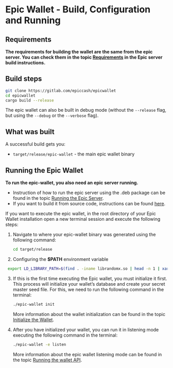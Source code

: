 # Epic Wallet - Build, Configuration and Running

## Requirements

**The requirements for building the wallet are the same from the epic server. You can check them in the topic [Requirements](https://gitlab.com/epiccash/epic/blob/master/doc/build.md#requirements) in the Epic server build instructions.**

## Build steps

```sh
git clone https://gitlab.com/epiccash/epicwallet
cd epicwallet
cargo build --release
```

The epic wallet can also be built in debug mode (without the `--release` flag, but using the `--debug` or the `--verbose` flag).

## What was built

A successful build gets you:

* `target/release/epic-wallet` - the main epic wallet binary

## Running the Epic Wallet

**To run the epic-wallet, you also need an epic server running.**

- Instruction of how to run the epic server using the .deb package can be found in the topic [Running the Epic Server](https://gitlab.com/epiccash/epic/blob/master/doc/running.org#run_epic).
- If you want to build it from source code, instructions can be found [here](https://gitlab.com/epiccash/epic/blob/master/doc/build.md).

If you want to execute the epic wallet, in the root directory of your Epic Wallet installation open a new terminal session and execute the following steps:

 1. Navigate to where your epic-wallet binary was generated using the following command:

    ```sh
    cd target/release
    ```

 2. Configuring the **$PATH** environment variable

   ```sh
    export LD_LIBRARY_PATH=$(find . -iname librandomx.so | head -n 1 | xargs dirname | xargs realpath)
   ```

 3. If this is the first time executing the Epic wallet, you must initialize it first. This process will initialize your wallet’s database and create your secret master seed file. For this, we need to run the following command in the terminal:
  
    ```sh
    ./epic-wallet init
    ```

      More information about the wallet initialization can be found in the topic [Initialize the Wallet](https://gitlab.com/epiccash/epic/blob/epic-documentation/doc/running.org#init_wallet).

4. After you have initialized your wallet, you can run it in listening mode executing the following command in the terminal:

      ```sh
      ./epic-wallet -e listen 
      ```

      More information about the epic wallet listening mode can be found in the topic [Running the wallet API](https://gitlab.com/epiccash/epic/blob/epic-documentation/doc/running.org#run_wallet).
